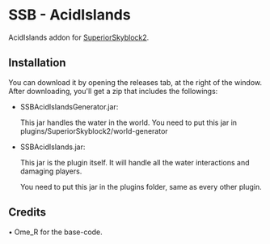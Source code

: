 # SSB - AcidIslands

AcidIslands addon for [SuperiorSkyblock2](https://www.spigotmc.org/resources/63905/).

## Installation

You can download it by opening the releases tab, at the right of the window. After downloading, you'll get a zip that includes the followings:

- SSBAcidIslandsGenerator.jar:
  
  This jar handles the water in the world. You need to put this jar in plugins/SuperiorSkyblock2/world-generator

- SSBAcidIslands.jar:

  This jar is the plugin itself. It will handle all the water interactions and damaging players.
  
  You need to put this jar in the plugins folder, same as every other plugin.

## Credits

• Ome_R for the base-code.
